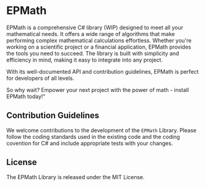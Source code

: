 # EPMath

EPMath is a comprehensive C# library (WIP) designed to meet all your mathematical needs.
It offers a wide range of algorithms that make performing complex mathematical calculations effortless.
Whether you're working on a scientific project or a financial application, EPMath provides the tools you need to succeed.
The library is built with simplicity and efficiency in mind, making it easy to integrate into any project.

With its well-documented API and contribution guidelines, EPMath is perfect for developers of all levels.

So why wait? Empower your next project with the power of math - install EPMath today!"


## Contribution Guidelines
We welcome contributions to the development of the `EPMath` Library.
Please follow the coding standards used in the existing code and the coding covention for C# and include appropriate tests with your changes.

## License
The EPMath Library is released under the MIT License.
